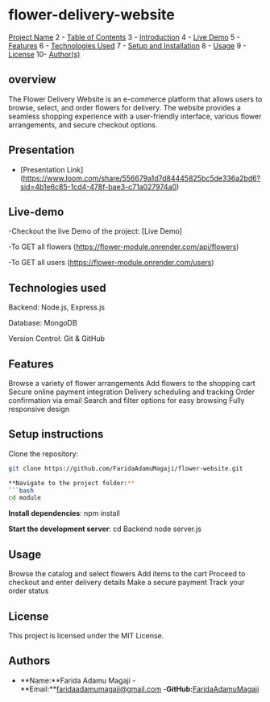 # flower-delivery-website

[Project Name](#project-name)
2 - [Table of Contents](#table-of-contents)
3 - [Introduction](#introduction)
4 - [Live Demo](#live-demo)
5 - [Features](#features)
6 - [Technologies Used](#technologies-used)
7 - [Setup and Installation](#setup-and-installation)
8 - [Usage](#usage)
9 - [License](#license)
10- [Author(s)](#authors)


## overview
The Flower Delivery Website is an e-commerce platform that allows users to browse, select, and order flowers for delivery. The website provides a seamless shopping experience with a user-friendly interface, various flower arrangements, and secure checkout options.


## Presentation <a name="Presentation"></a>
- [Presentation Link]  (https://www.loom.com/share/556679a1d7d84445825bc5de336a2bd6?sid=4b1e6c85-1cd4-478f-bae3-c71a027974a0)


## Live-demo 
-Checkout the live Demo of the project: [Live Demo] 

-To GET all flowers (https://flower-module.onrender.com/api/flowers)

-To GET all users (https://flower-module.onrender.com/users)

## Technologies used
Backend: Node.js, Express.js

Database: MongoDB

Version Control: Git & GitHub

## Features
Browse a variety of flower arrangements
Add flowers to the shopping cart
Secure online payment integration
Delivery scheduling and tracking
Order confirmation via email
Search and filter options for easy browsing
Fully responsive design

## Setup instructions
Clone the repository:
```bash 
git clone https://github.com/FaridaAdamuMagaji/flower-website.git

**Navigate to the project folder:**
```bash 
cd module
```

**Install dependencies**:
npm install

**Start the development server**:
cd Backend
node server.js


## Usage
Browse the catalog and select flowers
Add items to the cart
Proceed to checkout and enter delivery details
Make a secure payment
Track your order status


## License
This project is licensed under the MIT License. 
## Authors 
- **Name:**Farida Adamu Magaji
-**Email:**faridaadamumagaji@gmail.com
-**GitHub:**[FaridaAdamuMagaji]( https://github.com/FaridaAdamuMagaji)